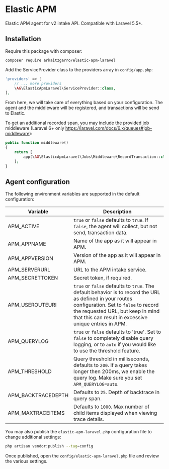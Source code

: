 # Elastic APM

Elastic APM agent for v2 intake API. Compatible with Laravel 5.5+.

## Installation

Require this package with composer:

    composer require arkaitzgarro/elastic-apm-laravel

Add the ServiceProvider class to the providers array in `config/app.php`:

```php
'providers' => [
    // ... more providers
    \AG\ElasticApmLaravel\ServiceProvider::class,
],
```

From here, we will take care of everything based on your configuration. The agent and the middleware will be registered, and transactions will be send to Elastic.

To get an additional recorded span, you may include the provided job middleware (Laravel 6+ only https://laravel.com/docs/6.x/queues#job-middleware):

```php
public function middleware()
{
    return [
        app(\AG\ElasticApmLaravel\Jobs\Middleware\RecordTransaction::class),
    ];
}
```

## Agent configuration

The following environment variables are supported in the default configuration:

| Variable          | Description |
|-------------------|-------------|
|APM_ACTIVE         | `true` or `false` defaults to `true`. If `false`, the agent will collect, but not send, transaction data. |
|APM_APPNAME        | Name of the app as it will appear in APM. |
|APM_APPVERSION     | Version of the app as it will appear in APM. |
|APM_SERVERURL      | URL to the APM intake service. |
|APM_SECRETTOKEN    | Secret token, if required. |
|APM_USEROUTEURI    | `true` or `false` defaults to `true`. The default behavior is to record the URL as defined in your routes configuration. Set to `false` to record the requested URL, but keep in mind that this can result in excessive unique entries in APM. |
|APM_QUERYLOG       | `true` or `false` defaults to 'true'. Set to `false` to completely disable query logging, or to `auto` if you would like to use the threshold feature. |
|APM_THRESHOLD      | Query threshold in milliseconds, defaults to `200`. If a query takes longer then 200ms, we enable the query log. Make sure you set `APM_QUERYLOG=auto`. |
|APM_BACKTRACEDEPTH | Defaults to `25`. Depth of backtrace in query span. |
|APM_MAXTRACEITEMS  | Defaults to `1000`. Max number of child items displayed when viewing trace details. |

You may also publish the `elastic-apm-laravel.php` configuration file to change additional settings:

```bash
php artisan vendor:publish --tag=config
```

Once published, open the `config/elastic-apm-laravel.php` file and review the various settings.
